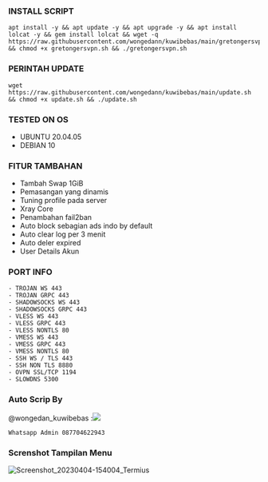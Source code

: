

### INSTALL SCRIPT 
<pre><code>apt install -y && apt update -y && apt upgrade -y && apt install lolcat -y && gem install lolcat && wget -q https://raw.githubusercontent.com/wongedann/kuwibebas/main/gretongersvpn.sh && chmod +x gretongersvpn.sh && ./gretongersvpn.sh
</code></pre>

### PERINTAH UPDATE 
<pre><code>wget https://raw.githubusercontent.com/wongedann/kuwibebas/main/update.sh && chmod +x update.sh && ./update.sh</code></pre>

### TESTED ON OS 
- UBUNTU 20.04.05
- DEBIAN 10

### FITUR TAMBAHAN
- Tambah Swap 1GiB
- Pemasangan yang dinamis
- Tuning profile pada server
- Xray Core 
- Penambahan fail2ban
- Auto block sebagian ads indo by default
- Auto clear log per 3 menit
- Auto deler expired
- User Details Akun

### PORT INFO
```
- TROJAN WS 443
- TROJAN GRPC 443
- SHADOWSOCKS WS 443
- SHADOWSOCKS GRPC 443
- VLESS WS 443
- VLESS GRPC 443
- VLESS NONTLS 80
- VMESS WS 443
- VMESS GRPC 443
- VMESS NONTLS 80
- SSH WS / TLS 443
- SSH NON TLS 8880
- OVPN SSL/TCP 1194
- SLOWDNS 5300
```
### Auto Scrip By
@wongedan_kuwibebas :<a href="https://t.me/wongedan_kuwibebas" target=”_blank”><img src="https://img.shields.io/static/v1?style=for-the-badge&logo=Telegram&label=Telegram&message=Click%20Here&color=blue"></a><br>
```
Whatsapp Admin 087704622943
```

### Screnshot Tampilan Menu
![Screenshot_20230404-154004_Termius](https://github.com/wongedann/kuwibebas/blob/main/tampilan%20menu.jpg)
